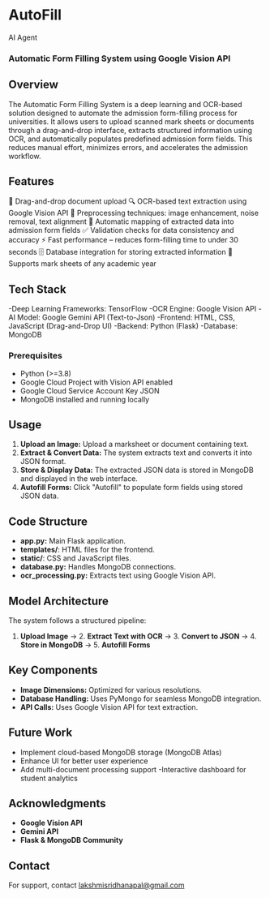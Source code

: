 # AutoFill
AI Agent

### Automatic Form Filling System using Google Vision API

## Overview
The Automatic Form Filling System is a deep learning and OCR-based solution designed to automate the admission form-filling process for universities. It allows users to upload scanned mark sheets or documents through a drag-and-drop interface, extracts structured information using OCR, and automatically populates predefined admission form fields. This reduces manual effort, minimizes errors, and accelerates the admission workflow.

## Features
📂 Drag-and-drop document upload
🔍 OCR-based text extraction using Google Vision API
🧹 Preprocessing techniques: image enhancement, noise removal, text alignment
📝 Automatic mapping of extracted data into admission form fields
✅ Validation checks for data consistency and accuracy
⚡ Fast performance – reduces form-filling time to under 30 seconds
🗄️ Database integration for storing extracted information
📅 Supports mark sheets of any academic year

## Tech Stack
-Deep Learning Frameworks: TensorFlow
-OCR Engine: Google Vision API
-AI Model: Google Gemini API (Text-to-Json)
-Frontend: HTML, CSS, JavaScript (Drag-and-Drop UI)
-Backend: Python (Flask)
-Database: MongoDB
  
### Prerequisites
- Python (>=3.8)
- Google Cloud Project with Vision API enabled
- Google Cloud Service Account Key JSON
- MongoDB installed and running locally

## Usage
1. **Upload an Image:** Upload a marksheet or document containing text.
2. **Extract & Convert Data:** The system extracts text and converts it into JSON format.
3. **Store & Display Data:** The extracted JSON data is stored in MongoDB and displayed in the web interface.
4. **Autofill Forms:** Click "Autofill" to populate form fields using stored JSON data.

## Code Structure
- **app.py:** Main Flask application.
- **templates/**: HTML files for the frontend.
- **static/**: CSS and JavaScript files.
- **database.py:** Handles MongoDB connections.
- **ocr_processing.py:** Extracts text using Google Vision API.

## Model Architecture
The system follows a structured pipeline:
1. **Upload Image** → 2. **Extract Text with OCR** → 3. **Convert to JSON** → 4. **Store in MongoDB** → 5. **Autofill Forms**

## Key Components
- **Image Dimensions:** Optimized for various resolutions.
- **Database Handling:** Uses PyMongo for seamless MongoDB integration.
- **API Calls:** Uses Google Vision API for text extraction.

## Future Work
- Implement cloud-based MongoDB storage (MongoDB Atlas)
- Enhance UI for better user experience
- Add multi-document processing support
-Interactive dashboard for student analytics

## Acknowledgments
- **Google Vision API**
- **Gemini API**
- **Flask & MongoDB Community**

## Contact
For support, contact lakshmisridhanapal@gmail.com

